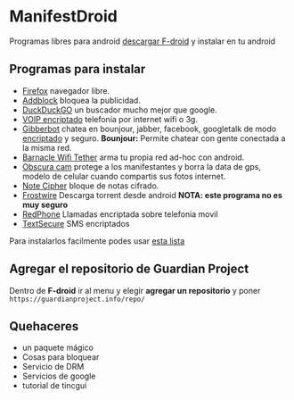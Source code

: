 # ManifestDroid

Programas libres para android [descargar F-droid](https://f-droid.org/FDroid.apk) y instalar en tu android

## Programas para instalar

* [Firefox](http://f-droid.org/repository/browse/?fdfilter=firefox&fdid=org.mozilla.firefox) navegador libre.
* [Addblock](http://f-droid.org/repository/browse/?fdfilter=adblock&fdid=org.adblockplus.android) bloquea la publicidad.
* [DuckDuckGO](http://f-droid.org/repository/browse/?fdfilter=duck%20duck&fdid=se.johanhil.duckduckgo) un buscador mucho mejor que google.
* [VOIP encriptado](http://code.google.com/p/csipsimple/) telefonía por internet wifi o 3g.
* [Gibberbot](https://guardianproject.info/apps/gibber/) chatea en bounjour, jabber, facebook, googletalk de modo [encriptado](http://wiki.partidopirata.com.ar/Gibberbot_con_OTR) y seguro. **Bounjour:** Permite chatear con gente conectada a la misma red.
* [Barnacle Wifi Tether](http://f-droid.org/repository/browse/?fdfilter=Barnacle%20Wifi%20Tether&fdid=net.szym.barnacle) arma tu propia red ad-hoc con android.
* [Obscura cam](https://guardianproject.info/apps/obscuracam/) protege a los manifestantes y borra la data de gps, modelo de celular cuando compartis sus fotos internet.
* [Note Cipher](https://guardianproject.info/apps/) bloque de notas cifrado.
* [Frostwire](http://www.frostwire.com/) Descarga torrent desde android **NOTA: este programa no es muy seguro**
* [RedPhone](http://www.whispersystems.org/) Llamadas encriptada sobre telefonia movil
* [TextSecure](http://www.whispersystems.org/) SMS encriptados

Para instalarlos facilmente podes usar [esta lista](https://raw.github.com/b4zz4/manifestdroid/master/paquetes)

## Agregar el repositorio de **Guardian Project**

Dentro de **F-droid** ir al menu y elegir **agregar un repositorio** y poner `https://guardianproject.info/repo/`

## Quehaceres

* un paquete mágico
* Cosas para bloquear
 * Servicio de DRM
 * Servicios de google
* tutorial de tincgui
